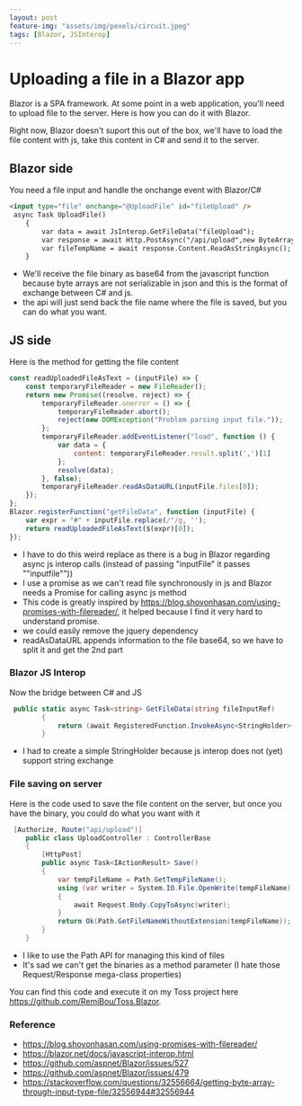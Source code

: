 ```yaml
---
layout: post
feature-img: "assets/img/pexels/circuit.jpeg"
tags: [Blazor, JSInterop]
---
```

# Uploading a file in a Blazor app

Blazor is a SPA framework. At some point in a web application, you'll need to upload file to the server. Here is how you can do it with Blazor.

Right now, Blazor doesn't suport this out of the box, we'll have to load the file content with js, take this content in C# and send it to the server.

## Blazor side
You need a file input and handle the onchange event with Blazor/C#   

```html
<input type="file" onchange="@UploadFile" id="fileUpload" />
 async Task UploadFile()
    {
        var data = await JsInterop.GetFileData("fileUpload");
        var response = await Http.PostAsync("/api/upload",new ByteArrayContent(Convert.FromBase64String(data)));
        var fileTempName = await response.Content.ReadAsStringAsync();
    }
```

- We'll receive the file binary as base64 from the javascript function because byte arrays are not serializable in json and this is the format of exchange between C# and js.
- the api will just send back the file name where the file is saved, but you can do what you want.

## JS side
Here is the method for getting the file content

```js
const readUploadedFileAsText = (inputFile) => {
    const temporaryFileReader = new FileReader();
    return new Promise((resolve, reject) => {
        temporaryFileReader.onerror = () => {
            temporaryFileReader.abort();
            reject(new DOMException("Problem parsing input file."));
        };
        temporaryFileReader.addEventListener("load", function () {
            var data = {
                content: temporaryFileReader.result.split(',')[1]
            };
            resolve(data);
        }, false);
        temporaryFileReader.readAsDataURL(inputFile.files[0]);
    });
};
Blazor.registerFunction("getFileData", function (inputFile) {
    var expr = "#" + inputFile.replace(/"/g, '');
    return readUploadedFileAsText($(expr)[0]);
});
```

- I have to do this weird replace as there is a bug in Blazor regarding async js interop calls (instead of passing "inputFile" it passes ""inputfile""))
- I use a promise as we can't read file synchronously in js and Blazor needs a Promise for calling async js method
- This code is greatly inspired by <https://blog.shovonhasan.com/using-promises-with-filereader/>, it helped because I find it very hard to understand promise.
- we could easily remove the jquery dependency
- readAsDataURL appends information to the file base64, so we have to split it and get the 2nd part

### Blazor JS Interop
Now the bridge between C# and JS

```cs
 public static async Task<string> GetFileData(string fileInputRef)
        {
            return (await RegisteredFunction.InvokeAsync<StringHolder>("getFileData", fileInputRef)).Content;
        }
```

- I had to create a simple StringHolder because js interop does not (yet) support string exchange

### File saving on server

Here is the code used to save the file content on the server, but once you have the binary, you could do what you want with it

```cs
 [Authorize, Route("api/upload")]
    public class UploadController : ControllerBase
    {
        [HttpPost]
        public async Task<IActionResult> Save()
        {
            var tempFileName = Path.GetTempFileName();
            using (var writer = System.IO.File.OpenWrite(tempFileName))
            {
                await Request.Body.CopyToAsync(writer);
            }
            return Ok(Path.GetFileNameWithoutExtension(tempFileName));
        }
    }
```

- I like to use the Path API for managing this kind of files 
- It's sad we can't get the binaries as a method parameter (I hate those Request/Response mega-class properties)

You can find this code and execute it on my Toss project here <https://github.com/RemiBou/Toss.Blazor>.

### Reference
- <https://blog.shovonhasan.com/using-promises-with-filereader/>
- <https://blazor.net/docs/javascript-interop.html>
- <https://github.com/aspnet/Blazor/issues/527>
- <https://github.com/aspnet/Blazor/issues/479>
- <https://stackoverflow.com/questions/32556664/getting-byte-array-through-input-type-file/32556944#32556944>
